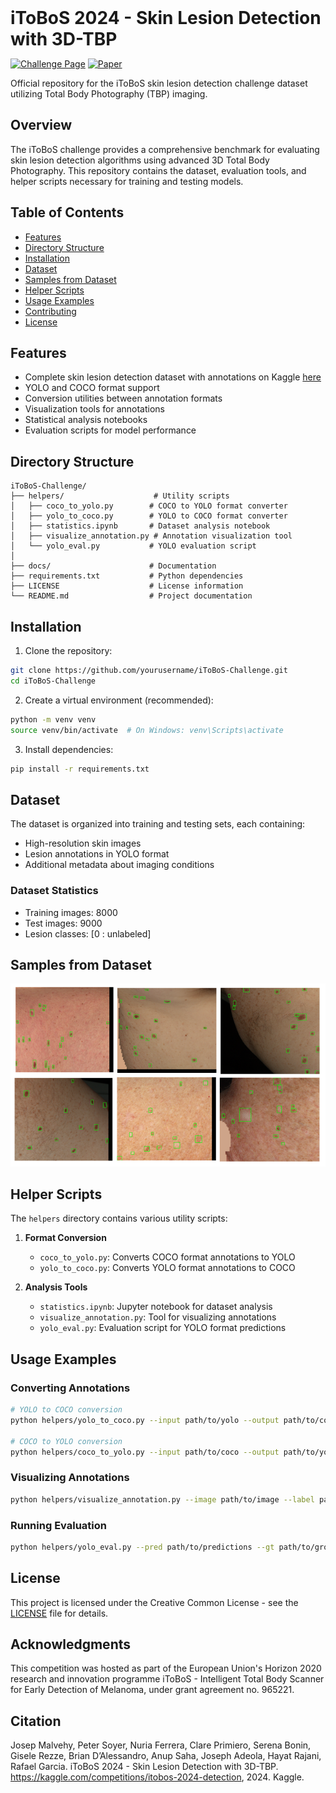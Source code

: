 <div style="overflow: hidden;">
    <!-- <img src="images/itoboslogo.png" alt="Logo" width="100" style="float: left; margin-right: 20px;"> -->
    <h1 style="font-weight: bold; margin-bottom: 0; display:inline;">iToBoS 2024 - Skin Lesion Detection with 3D-TBP</h1>
</div>


[![Challenge Page](https://img.shields.io/badge/Kaggle-blue.svg)](https://www.kaggle.com/competitions/itobos-2024-detection)
[![Paper](https://img.shields.io/badge/Paper-purple.svg)](YOUR_PAPER_URL_HERE)
<!-- Replace YOUR_PAPER_URL_HERE with the actual link to the PDF of your paper -->

Official repository for the iToBoS skin lesion detection challenge dataset utilizing Total Body Photography (TBP) imaging.

## Overview

The iToBoS challenge provides a comprehensive benchmark for evaluating skin lesion detection algorithms using advanced 3D Total Body Photography. This repository contains the dataset, evaluation tools, and helper scripts necessary for training and testing models.

## Table of Contents

- [Features](#features)
- [Directory Structure](#directory-structure)
- [Installation](#installation)
- [Dataset](#dataset)
- [Samples from Dataset](#samples-from-dataset)
- [Helper Scripts](#helper-scripts)
- [Usage Examples](#usage-examples)
- [Contributing](#contributing)
- [License](#license)

## Features

- Complete skin lesion detection dataset with annotations on Kaggle [here](https://www.kaggle.com/competitions/itobos-2024-detection/data)
- YOLO and COCO format support
- Conversion utilities between annotation formats
- Visualization tools for annotations
- Statistical analysis notebooks
- Evaluation scripts for model performance

## Directory Structure
<!-- This is a comment
├── dataset/                     # Dataset root directory
│   ├── train/                  # Training dataset
│   │   ├── images/            # Training images
│   │   └── labels/            # Training annotations
│   ├── test/                  # Test dataset
│   │   ├── images/            # Test images
│   │   └── labels/            # Test annotations
│   └── additional_data/       # Supplementary data
│
-->
```
iToBoS-Challenge/
├── helpers/                    # Utility scripts
│   ├── coco_to_yolo.py        # COCO to YOLO format converter
│   ├── yolo_to_coco.py        # YOLO to COCO format converter
│   ├── statistics.ipynb       # Dataset analysis notebook
│   ├── visualize_annotation.py # Annotation visualization tool
│   └── yolo_eval.py           # YOLO evaluation script
│
├── docs/                      # Documentation
├── requirements.txt           # Python dependencies
├── LICENSE                    # License information
└── README.md                  # Project documentation
```

## Installation

1. Clone the repository:
```bash
git clone https://github.com/yourusername/iToBoS-Challenge.git
cd iToBoS-Challenge
```

2. Create a virtual environment (recommended):
```bash
python -m venv venv
source venv/bin/activate  # On Windows: venv\Scripts\activate
```

3. Install dependencies:
```bash
pip install -r requirements.txt
```

## Dataset

The dataset is organized into training and testing sets, each containing:
- High-resolution skin images
- Lesion annotations in YOLO format
- Additional metadata about imaging conditions

### Dataset Statistics
- Training images: 8000
- Test images: 9000
- Lesion classes: [0 : unlabeled]


## Samples from Dataset
<img src="images/itobos-challenge-image-samples.png" alt="Examples of images in the iToBoS challenge dataset" width="1000">

<!-- Add logo here:-->


## Helper Scripts

The `helpers` directory contains various utility scripts:

1. **Format Conversion**
   - `coco_to_yolo.py`: Converts COCO format annotations to YOLO
   - `yolo_to_coco.py`: Converts YOLO format annotations to COCO

2. **Analysis Tools**
   - `statistics.ipynb`: Jupyter notebook for dataset analysis
   - `visualize_annotation.py`: Tool for visualizing annotations
   - `yolo_eval.py`: Evaluation script for YOLO format predictions

## Usage Examples

### Converting Annotations
```bash
# YOLO to COCO conversion
python helpers/yolo_to_coco.py --input path/to/yolo --output path/to/coco

# COCO to YOLO conversion
python helpers/coco_to_yolo.py --input path/to/coco --output path/to/yolo
```

### Visualizing Annotations
```bash
python helpers/visualize_annotation.py --image path/to/image --label path/to/label
```

### Running Evaluation
```bash
python helpers/yolo_eval.py --pred path/to/predictions --gt path/to/ground_truth
```

<!-- ## Contributing

We welcome contributions! Please follow these steps:

1. Fork the repository
2. Create a feature branch (`git checkout -b feature/amazing-feature`)
3. Commit your changes (`git commit -m 'Add amazing feature'`)
4. Push to the branch (`git push origin feature/amazing-feature`)
5. Open a Pull Request -->

## License

This project is licensed under the Creative Common License - see the [LICENSE](LICENSE) file for details.

## Acknowledgments
This competition was hosted as part of the European Union's Horizon 2020 research and innovation programme iToBoS - Intelligent Total Body Scanner for Early Detection of Melanoma, under grant agreement no. 965221.

## Citation

Josep Malvehy, Peter Soyer, Nuria Ferrera, Clare Primiero, Serena Bonin, Gisele Rezze, Brian D’Alessandro, Anup Saha, Joseph Adeola, Hayat Rajani, Rafael Garcia. iToBoS 2024 - Skin Lesion Detection with 3D-TBP. https://kaggle.com/competitions/itobos-2024-detection, 2024. Kaggle.

